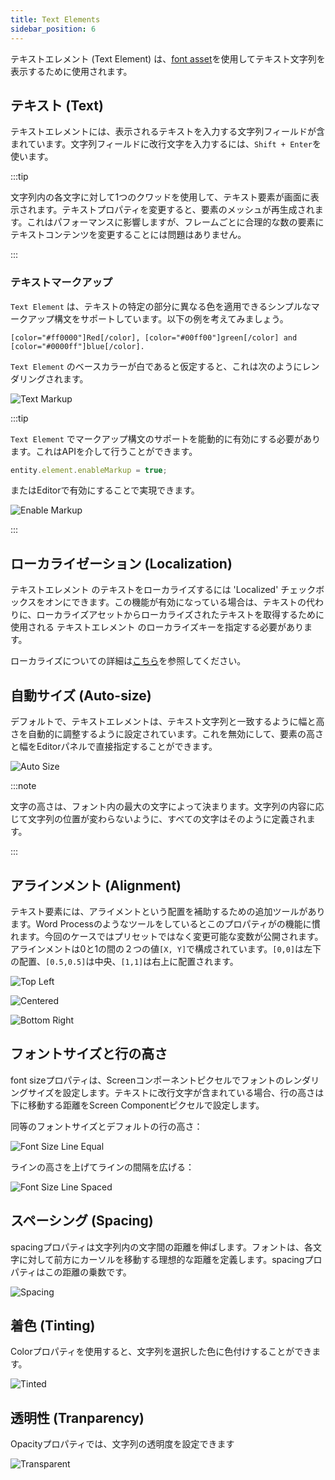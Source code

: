 ```yaml
---
title: Text Elements
sidebar_position: 6
---
```


テキストエレメント (Text Element) は、[font asset][1]を使用してテキスト文字列を表示するために使用されます。

## テキスト (Text)

テキストエレメントには、表示されるテキストを入力する文字列フィールドが含まれています。文字列フィールドに改行文字を入力するには、`Shift + Enter`を使います。

:::tip

文字列内の各文字に対して1つのクワッドを使用して、テキスト要素が画面に表示されます。テキストプロパティを変更すると、要素のメッシュが再生成されます。これはパフォーマンスに影響しますが、フレームごとに合理的な数の要素にテキストコンテンツを変更することには問題はありません。

:::

### テキストマークアップ

`Text Element` は、テキストの特定の部分に異なる色を適用できるシンプルなマークアップ構文をサポートしています。以下の例を考えてみましょう。

```none
[color="#ff0000"]Red[/color], [color="#00ff00"]green[/color] and [color="#0000ff"]blue[/color].
```

`Text Element` のベースカラーが白であると仮定すると、これは次のようにレンダリングされます。

![Text Markup](/img/user-manual/user-interface/text-element/text-markup.png)

:::tip

`Text Element` でマークアップ構文のサポートを能動的に有効にする必要があります。これはAPIを介して行うことができます。

```javascript
entity.element.enableMarkup = true;
```

またはEditorで有効にすることで実現できます。

![Enable Markup](/img/user-manual/user-interface/text-element/enable-markup.png)

:::

## ローカライゼーション (Localization)

テキストエレメント のテキストをローカライズするには 'Localized' チェックボックスをオンにできます。この機能が有効になっている場合は、テキストの代わりに、ローカライズアセットからローカライズされたテキストを取得するために使用される テキストエレメント のローカライズキーを指定する必要があります。

ローカライズについての詳細は[こちら][11]を参照してください。

## 自動サイズ (Auto-size)

デフォルトで、テキストエレメントは、テキスト文字列と一致するように幅と高さを自動的に調整するように設定されています。これを無効にして、要素の高さと幅をEditorパネルで直接指定することができます。

![Auto Size](/img/user-manual/user-interface/text-element/auto-size.png)

:::note

文字の高さは、フォント内の最大の文字によって決まります。文字列の内容に応じて文字列の位置が変わらないように、すべての文字はそのように定義されます。

:::

## アラインメント (Alignment)

テキスト要素には、アライメントという配置を補助するための追加ツールがあります。Word Processのようなツールをしているとこのプロパティがの機能に慣れます。今回のケースではプリセットではなく変更可能な変数が公開されます。アラインメントは0と1の間の２つの値`[X, Y]`で構成されています。`[0,0]`は左下の配置、`[0.5,0.5]`は中央、`[1,1]`は右上に配置されます。

![Top Left](/img/user-manual/user-interface/text-element/alignment-bottom-left.png)

![Centered](/img/user-manual/user-interface/text-element/alignment-centered.png)

![Bottom Right](/img/user-manual/user-interface/text-element/alignment-top-right.png)

## フォントサイズと行の高さ

font sizeプロパティは、Screenコンポーネントピクセルでフォントのレンダリングサイズを設定します。テキストに改行文字が含まれている場合、行の高さは下に移動する距離をScreen Componentピクセルで設定します。

同等のフォントサイズとデフォルトの行の高さ：

![Font Size Line Equal](/img/user-manual/user-interface/text-element/font-line-equal.png)

ラインの高さを上げてラインの間隔を広げる：

![Font Size Line Spaced](/img/user-manual/user-interface/text-element/font-line-spaced.png)

## スペーシング (Spacing)

spacingプロパティは文字列内の文字間の距離を伸ばします。フォントは、各文字に対して前方にカーソルを移動する理想的な距離を定義します。spacingプロパティはこの距離の乗数です。

![Spacing](/img/user-manual/user-interface/text-element/spacing.png)

## 着色 (Tinting)

Colorプロパティを使用すると、文字列を選択した色に色付けすることができます。

![Tinted](/img/user-manual/user-interface/text-element/tinted.png)

## 透明性 (Tranparency)

Opacityプロパティでは、文字列の透明度を設定できます

![Transparent](/img/user-manual/user-interface/text-element/transparent.png)

[1]: /user-manual/assets/types/font
[11]: /user-manual/user-interface/localization
